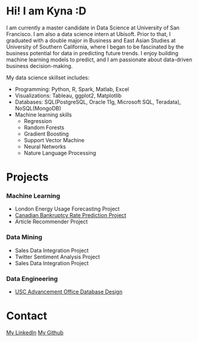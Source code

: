 # Hi! I am Kyna :D

I am currently a master candidate in Data Science at University of San Francisco. I am also a data science intern at Ubisoft. Prior to that, I graduated with a double major in Business and East Asian Studies at University of Southern California, where I began to be fascinated by the business potential for data in predicting future trends. I enjoy building machine learning models to predict, and I am passionate about data-driven business decision-making.

My data science skillset includes:
* Programming: Python, R, Spark, Matlab, Excel
* Visualizations: Tableau, ggplot2, Matplotlib
* Databases: SQL(PostgreSQL, Oracle 11g, Microsoft SQL, Teradata), NoSQL(MongoDB)
* Machine learning skills
  - Regression
  - Random Forests
  - Gradient Boosting
  - Support Vector Machine
  - Neural Networks
  - Nature Language Processing
  
# Projects
### Machine Learning
* London Energy Usage Forecasting Project
* [Canadian Bankruptcy Rate Prediction Project](https://github.com/feiran-kyna-ji/canadian-bankruptcy-time-series)
* Article Recommender Project 

### Data Mining
* Sales Data Integration Project
* Twitter Sentiment Analysis Project
* Sales Data Integration Project

### Data Engineering
* [USC Advancement Office Database Design](https://github.com/feiran-kyna-ji/usc-database-design)

# Contact
[My LinkedIn](https://www.linkedin.com/in/kyna-ji/)
[My Github](https://github.com/feiran-kyna-ji)
